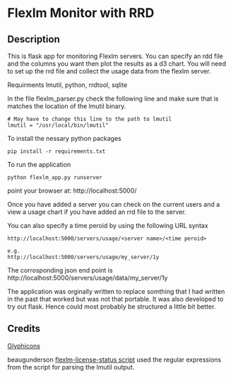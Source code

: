 # Flexlm Monitor with RRD

## Description
This is flask app for monitoring Flexlm servers. You can specify an rdd file and 
the columns you want then plot the results as a d3 chart. You will need to set up
the rrd file and collect the usage data from the flexlm server.

Requirments
lmutil, python, rrdtool, sqlite

In the file flexlm_parser.py check the following line and make sure that is 
matches the location of the lmutil binary.

```
# May have to change this line to the path to lmutil
lmutil = "/usr/local/bin/lmutil"
```

To install the nessary python packages
```
pip install -r requirements.txt
```

To run the application
```
python flexlm_app.py runserver
```

point your browser at: http://localhost:5000/

Once you have added a server you can check on the current users and a 
view a usage chart if you have added an rrd file to the server.

You can also specify a time peroid by using the following URL syntax

```
http://localhost:5000/servers/usage/<server name>/<time peroid>

e.g. 
http://localhost:5000/servers/usage/my_server/1y
```

The corrosponding json end point is
http://localhost:5000/servers/usage/data/my_server/1y

The application was orginally written to replace somthing that I had written in 
the past that worked but was not that portable. It was also developed to try 
out flask. Hence could most probably be structured a little bit better. 

## Credits
[Glyphicons](http://glyphicons.com)

beaugunderson 
[flexlm-license-status script](https://github.com/beaugunderson/flexlm-license-status)
used the regular expressions from the script for parsing the lmutil output.



